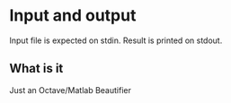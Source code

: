 Input and output
================

Input file is expected on stdin. Result is printed on stdout.

What is it
----------

Just an Octave/Matlab Beautifier
